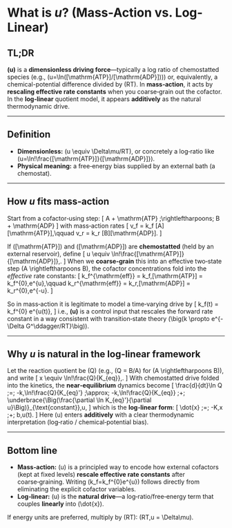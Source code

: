 # What is *u*? (Mass-Action vs. Log-Linear)

## TL;DR
**\(u\)** is a **dimensionless driving force**—typically a log ratio of chemostatted species (e.g., \(u=\ln([\mathrm{ATP}]/[\mathrm{ADP}])\)) or, equivalently, a chemical-potential difference divided by \(RT\). In **mass‑action**, it acts by **rescaling effective rate constants** when you coarse‑grain out the cofactor. In the **log‑linear** quotient model, it appears **additively** as the natural thermodynamic drive.

---

## Definition
- **Dimensionless:** \(u \equiv \Delta\mu/RT\), or concretely a log‑ratio like \(u=\ln\!\frac{[\mathrm{ATP}]}{[\mathrm{ADP}]}\).
- **Physical meaning:** a free‑energy bias supplied by an external bath (a chemostat).

---

## How *u* fits **mass‑action**

Start from a cofactor‑using step:
\[
A + \mathrm{ATP} \;\rightleftharpoons\; B + \mathrm{ADP}
\]
with mass‑action rates
\[
v_f = k_f [A][\mathrm{ATP}],\qquad
v_r = k_r [B][\mathrm{ADP}].
\]

If \([\mathrm{ATP}]\) and \([\mathrm{ADP}]\) are **chemostatted** (held by an external reservoir), define
\[
u \equiv \ln\!\frac{[\mathrm{ATP}]}{[\mathrm{ADP}]}\,.
\]
When we **coarse‑grain** this into an effective two‑state step \(A \rightleftharpoons B\), the cofactor concentrations fold into the *effective* rate constants:
\[
k_f^{\mathrm{eff}} = k_f\,[\mathrm{ATP}] = k_f^{0}\,e^{u},\qquad
k_r^{\mathrm{eff}} = k_r\,[\mathrm{ADP}] = k_r^{0}\,e^{-u}.
\]

So in mass‑action it is legitimate to model a time‑varying drive by
\[
k_f(t) = k_f^{0} e^{u(t)},
\]
i.e., **\(u\)** is a control input that rescales the forward rate constant in a way consistent with transition‑state theory \(\big(k \propto e^{-\Delta G^\ddagger/RT}\big)\).

---

## Why *u* is natural in the **log‑linear** framework

Let the reaction quotient be \(Q\) (e.g., \(Q = B/A\) for \(A \rightleftharpoons B\)), and write
\[
x \equiv \ln\!\frac{Q}{K_{eq}}\,.
\]
With chemostatted drive folded into the kinetics, the **near‑equilibrium** dynamics become
\[
\frac{d}{dt}\ln Q \;=\; -k\,\ln\!\frac{Q}{K_{eq}'} 
\;\approx\; -k\,\ln\!\frac{Q}{K_{eq}} \;+\; \underbrace{\Big(\frac{\partial \ln K_{eq}'}{\partial u}\Big)}_{\text{constant}}\,u,
\]
which is the **log‑linear form**:
\[
\dot{x} \;=\; -K\,x \;+\; b\,u(t).
\]
Here \(u\) enters **additively** with a clear thermodynamic interpretation (log‑ratio / chemical‑potential bias).

---

## Bottom line
- **Mass‑action:** \(u\) is a principled way to encode how external cofactors (kept at fixed levels) **rescale effective rate constants** after coarse‑graining. Writing \(k_f=k_f^{0}e^{u}\) follows directly from eliminating the explicit cofactor variables.
- **Log‑linear:** \(u\) is the **natural drive**—a log‑ratio/free‑energy term that couples **linearly** into \(\dot{x}\).

If energy units are preferred, multiply by \(RT\): \(RT\,u = \Delta\mu\).
